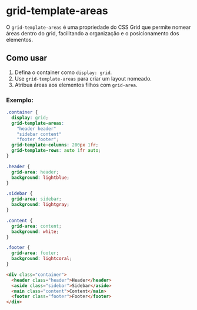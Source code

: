 # grid-template-areas

O `grid-template-areas` é uma propriedade do CSS Grid que permite nomear áreas dentro do grid, facilitando a organização e o posicionamento dos elementos.

## Como usar

1. Defina o container como `display: grid`.
2. Use `grid-template-areas` para criar um layout nomeado.
3. Atribua áreas aos elementos filhos com `grid-area`.

### Exemplo:

```css
.container {
  display: grid;
  grid-template-areas:
    "header header"
    "sidebar content"
    "footer footer";
  grid-template-columns: 200px 1fr;
  grid-template-rows: auto 1fr auto;
}

.header {
  grid-area: header;
  background: lightblue;
}

.sidebar {
  grid-area: sidebar;
  background: lightgray;
}

.content {
  grid-area: content;
  background: white;
}

.footer {
  grid-area: footer;
  background: lightcoral;
}

```

```html
<div class="container">
  <header class="header">Header</header>
  <aside class="sidebar">Sidebar</aside>
  <main class="content">Content</main>
  <footer class="footer">Footer</footer>
</div>
```
